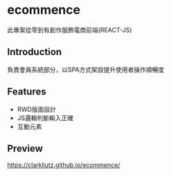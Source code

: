 # ecommence
此專案從零到有創作服飾電商前端(REACT-JS)

## Introduction
負責會員系統部分，以SPA方式架設提升使用者操作順暢度

## Features
- RWD版面設計
- JS邏輯判斷輸入正確
- 互動元素

## Preview
https://clarkliutz.github.io/ecommence/
